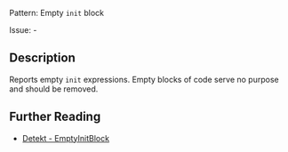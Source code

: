 Pattern: Empty `init` block

Issue: -

## Description

Reports empty `init` expressions. Empty blocks of code serve no purpose and should be removed.

## Further Reading

* [Detekt - EmptyInitBlock](https://arturbosch.github.io/detekt/empty-blocks.html#emptyinitblock)